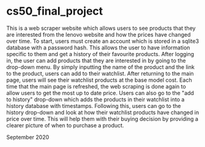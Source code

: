 # cs50_final_project

This is a web scraper website which allows users to see products that they are interested from the lenovo website and how the prices have changed over time. To start, users must create an account which is stored in a sqlite3 database with a password hash. This allows the user to have information specific to them and get a history of their favourite products. After logging in, the user can add products that they are interested in by going to the drop-down menu. By simply inputting the name of the product and the link to the product, users can add to their watchlist. After returning to the main page, users will see their watchlist products at the base model cost. Each time that the main page is refreshed, the web scraping is done again to allow users to get the most up to date price. Users can also go to the "add to history" drop-down which adds the products in their watchlist into a history database with timestamps. Following this, users can go to the history drop-down and look at how their watchlist products have changed in price over time. This will help them with their buying decision by providing a clearer picture of when to purchase a product.

September 2020

